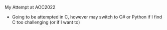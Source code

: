 My Attempt at AOC2022

- Going to be attempted in C, however may switch to C# or Python if I find C too challenging (or if I want to)
